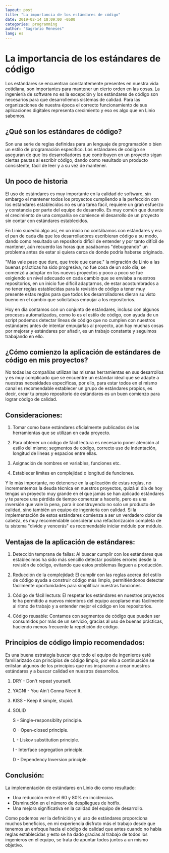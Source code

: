 ```yaml
---
layout: post
title: "La importancia de los estándares de código"
date: 2019-02-14 18:09:00 -0500
categories: programming
author: "Sagrario Meneses"
lang: es
---
```

La importancia de los estándares de código
==========================================

Los estándares se encuentran constantemente presentes en nuestra vida cotidiana, son importantes para mantener un cierto orden en las cosas. La ingeniería de software no es la excepción y los estándares de código son necesarios para que desarrollemos sistemas de calidad.
Para las organizaciones de nuestra época el correcto funcionamiento de sus aplicaciones digitales representa crecimiento y eso es algo que en Linio sabemos.

¿Qué son los estándares de código?
----------------------------------

Son una serie de reglas definidas para un lenguaje de programación o bien un estilo de programación específico. Los estándares de código se aseguran de que los desarrolladores que contribuyen en un proyecto sigan ciertas pautas al escribir código, dando como resultado un producto consistente, fácil de leer y a su vez de mantener.

Un poco de historia
-------------------

El uso de estándares es muy importante en la calidad de software, sin embargo el mantener todos los proyectos cumpliendo a la perfección con los estándares establecidos no es una tarea fácil, requiere un gran esfuerzo y constancia por parte del equipo de desarrollo. Es muy común que durante el crecimiento de una compañía se comience el desarrollo de un proyecto sin contar con estándares establecidos.

En Linio sucedió algo así, en un inicio no contábamos con estándares y era el pan de cada día que los desarrolladores escribieran código a su modo, dando como resultado un repositorio difícil de entender y por tanto difícil de mantener, aún recuerdo las horas que pasábamos "debugeando" un problema antes de estar si quiera cerca de donde podría haberse originado.

"Más vale paso que dure, que trote que canse." la migración de Linio a las buenas prácticas ha sido progresiva, no fue cosa de un solo día, se comenzó a adoptar en los nuevos proyectos y poco a poco se fue exigiendo un nivel adecuado en cada cambio que se enviaba a nuestros repositorios, en un inicio fue difícil adaptarnos, de estar acostumbrados a no tener reglas establecidas para la revisión de código a tener muy presente estas reglas para que todos los desarrolladores dieran su visto bueno en el cambio que solicitabas empujar a los repositorios.

Hoy en día contamos con un conjunto de estándares, incluso con algunos procesos automatizados, como lo es el estilo de código, con ayuda de un script podemos detectar líneas de código que no cumplen con nuestros estándares antes de intentar empujarlas al proyecto, aún hay muchas cosas por mejorar y estándares por añadir, es un trabajo constante y seguimos trabajando en ello.

¿Cómo comienzo la aplicación de estándares de código en mis proyectos?
---------------------------------------------------------------

No todas las compañías utilizan las mismas herramientas en sus desarrollos y es muy complicado que se encuentre un estándar ideal que se adapte a nuestras necesidades especificas, por ello, para estar todos en el mismo canal es recomendable establecer un grupo de estándares propios, es decir, crear tu propio repositorio de estándares es un buen comienzo para lograr código de calidad. 

Consideraciones:
---------------

1. Tomar como base estándares oficialmente publicados de las herramientas que se utilizan en cada proyecto.

2. Para obtener un código de fácil lectura es necesario poner atención al estilo del mismo; segmentos de código, correcto uso de indentación, longitud de lineas y espacios entre ellas.

3. Asignación de nombres en variables, funciones etc. 

4. Establecer límites en complejidad o longitud de funciones.

Y lo más importante, no detenerse en la aplicación de estas reglas, no incrementemos la deuda técnica en nuestros proyectos, quizá al día de hoy tengas un proyecto muy grande en el que jamás se han aplicado estándares y te parece una pérdida de tiempo comenzar a hacerlo, pero es una inversión que vale la pena, para ir construyendo no solo un producto de calidad, sino también un equipo de ingeniería con calidad. Si la implementación de estos estándares comienza a ser un verdadero dolor de cabeza, es muy recomendable considerar una refactorización completa de tu sistema "divide y vencerás" es recomendable iniciar módulo por módulo.

Ventajas de la aplicación de estándares:
---------------------------------------

1. Detección temprana de fallas:
   Al buscar cumplir con los estándares que establecimos ha sido más sencillo detectar posibles errores desde la revisión de código, evitando que estos problemas lleguen a producción.
   
2. Reducción de la complejidad:
   El cumplir con las reglas acerca del estilo de código ayuda a construir código más limpio, permitiéndonos detectar fácilmente oportunidades para simplificar nuestras funciones.
   
3. Código de fácil lectura:
   El respetar los estándares en nuestros proyectos le ha permitido a nuevos miembros del equipo acoplarse más fácilmente al ritmo de trabajo y a entender mejor el código en los repositorios.
   
4. Código reusable:
   Contamos con segmentos de código que pueden ser consumidos por más de un servicio, gracias al uso de buenas prácticas, haciendo menos frecuente la repetición de código.

Principios de código limpio recomendados:
----------------------------------------

Es una buena estrategia buscar que todo el equipo de ingenieros esté familiarizado con principios de código limpio, por ello a continuación se enlistan algunos de los principios que nos inspiraron a crear nuestros estándares y a buscar calidad en nuestros desarrollos.

1. DRY - Don't repeat yourself.
2. YAGNI - You Ain’t Gonna Need It.
3. KISS - Keep it simple, stupid.
4. SOLID 

     S - Single-responsiblity principle.
     
     O - Open-closed principle.
     
     L - Liskov substitution principle.
     
     I - Interface segregation principle.
     
     D - Dependency Inversion principle.


Conclusión:
----------
La implementación de estándares en Linio dio como resultado:
 * Una reducción entre el 60 y 80% en incidencias.
 * Disminución en el número de despliegues de hotfix.
 * Una mejora significativa en la calidad del equipo de desarrollo.

Como podemos ver la definición y el uso de estándares proporciona muchos beneficios, en mi experiencia disfruto más el trabajo desde que tenemos un enfoque hacia el código de calidad que antes cuando no había reglas establecidas y esto se ha dado gracias al trabajo de todos los ingenieros en el equipo, se trata de apuntar todos juntos a un mismo objetivo.
